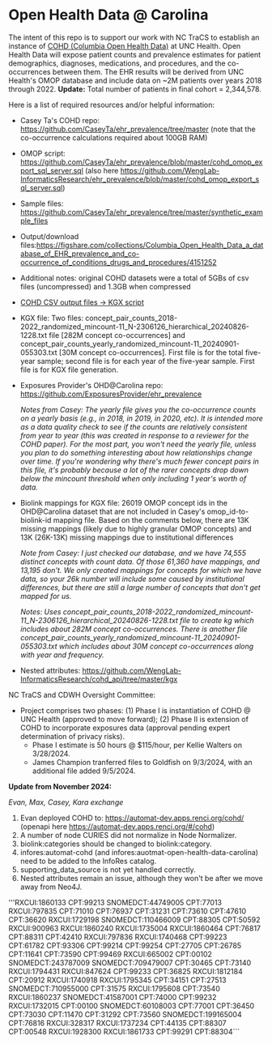 # Open Health Data @ Carolina

The intent of this repo is to support our work with NC TraCS to establish an instance of [COHD (Columbia Open Health Data)](http://cohd.io/about.html) at UNC Health. Open Health Data will expose patient counts and prevalence estimates for patient demographics, diagnoses, medications, and procedures, and the co-occurrences between them. The EHR results will be derived from UNC Health's OMOP database and include data on ~2M patients over years 2018 through 2022. **Update:** Total number of patients in final cohort = 2,344,578.

Here is a list of required resources and/or helpful information:

   - Casey Ta's COHD repo: https://github.com/CaseyTa/ehr_prevalence/tree/master (note that the co-occurrence calculations required about 100GB RAM)

   - OMOP script: https://github.com/CaseyTa/ehr_prevalence/blob/master/cohd_omop_export_sql_server.sql (also here https://github.com/WengLab-InformaticsResearch/ehr_prevalence/blob/master/cohd_omop_export_sql_server.sql)

   - Sample files: https://github.com/CaseyTa/ehr_prevalence/tree/master/synthetic_example_files

   - Output/download files:https://figshare.com/collections/Columbia_Open_Health_Data_a_database_of_EHR_prevalence_and_co-occurrence_of_conditions_drugs_and_procedures/4151252

   - Additional notes: original COHD datasets were a total of 5GBs of csv files (uncompressed) and 1.3GB when compressed

   - [COHD CSV output files -> KGX script](https://drive.google.com/drive/folders/1AT_-7OUsovDxwt1O5MepLILfgTXnWu56?usp=drive_link)

   - KGX file: Two files: concept_pair_counts_2018-2022_randomized_mincount-11_N-2306126_hierarchical_20240826-1228.txt file [282M concept co-occurrences] and concept_pair_counts_yearly_randomized_mincount-11_20240901-055303.txt [30M concept co-occurrences]. First file is for the total five-year sample; second file is for each year of the five-year sample. First file is for KGX file generation.

   - Exposures Provider's OHD@Carolina repo: https://github.com/ExposuresProvider/ehr_prevalence 

     _Notes from Casey:
   The yearly file gives you the co-occurrence counts on a yearly basis (e.g., in 2018, in 2019, in 2020, etc). It is intended more as a data quality check to see if the counts are relatively consistent from year to year (this was created in response to a reviewer for the COHD paper). For the most part, you won't need the yearly file, unless you plan to do something interesting about how relationships change over time. If you're wondering why there's much fewer concept pairs in this file, it's probably because a lot of the rarer concepts drop down below the mincount threshold when only including 1 year's worth of data._

- Biolink mappings for KGX file: 26019 OMOP concept ids in the OHD@Carolina dataset that are not included in Casey's omop_id-to-biolink-id mapping file. Based on the comments below, there are 13K missing mappings (likely due to highly granular OMOP concepts) and 13K (26K-13K) missing mappings due to institutional differences

  _Note from Casey:
   I just checked our database, and we have 74,555 distinct concepts with count data. Of those 61,360 have mappings, and 13,195 don't. We only created mappings for concepts for which we have data, so your 26k number will include some caused by institutional differences, but there are still a large number of concepts that don't get mapped for us._

     _Notes: Uses concept_pair_counts_2018-2022_randomized_mincount-11_N-2306126_hierarchical_20240826-1228.txt file to create kg which includes about 282M concept co-occurrences. There is another file concept_pair_counts_yearly_randomized_mincount-11_20240901-055303.txt which includes about 30M concept co-occurrences along with year and frequency._

- Nested attributes: https://github.com/WengLab-InformaticsResearch/cohd_api/tree/master/kgx

NC TraCS and CDWH Oversight Committee: 

- Project comprises two phases: (1) Phase I is instantiation of COHD @ UNC Health (approved to move forward); (2) Phase II is extension of COHD to incorporate exposures data (approval pending expert determination of privacy risks).
   - Phase I estimate is 50 hours @ $115/hour, per Kellie Walters on 3/28/2024.
   - James Champion tranferred files to Goldfish on 9/3/2024, with an additional file added 9/5/2024.
 
**Update from November 2024:**

_Evan, Max, Casey, Kara exchange_

1. Evan deployed COHD to: https://automat-dev.apps.renci.org/cohd/ (openapi here https://automat-dev.apps.renci.org/#/cohd)
2. A number of node CURIES did not normalize in Node Normalizer.
3. biolink:categories should be changed to biolink:category.
4. infores:automat-cohd (and infores:auotmat-open-health-data-carolina) need to be added to the InfoRes catalog.
5. supporting_data_source is not yet handled correctly.
6. Nested attributes remain an issue, although they won't be after we move away from Neo4J.

'''RXCUI:1860133
CPT:99213
SNOMEDCT:44749005
CPT:77013
RXCUI:797835
CPT:71010
CPT:76937
CPT:31231
CPT:73610
CPT:47610
CPT:36620
RXCUI:1729198
SNOMEDCT:110466009
CPT:88305
CPT:50592
RXCUI:900963
RXCUI:1860240
RXCUI:1735004
RXCUI:1860464
CPT:76817
CPT:88311
CPT:42410
RXCUI:797836
RXCUI:1740468
CPT:99223
CPT:61782
CPT:93306
CPT:99214
CPT:99254
CPT:27705
CPT:26785
CPT:11641
CPT:73590
CPT:99469
RXCUI:665002
CPT:00102
SNOMEDCT:243787009
SNOMEDCT:709479007
CPT:30465
CPT:73140
RXCUI:1794431
RXCUI:847624
CPT:99233
CPT:36825
RXCUI:1812184
CPT:20912
RXCUI:1740918
RXCUI:1795345
CPT:34151
CPT:27513
SNOMEDCT:710955000
CPT:31575
RXCUI:1795608
CPT:73540
RXCUI:1860237
SNOMEDCT:41587001
CPT:74000
CPT:99232
RXCUI:1732015
CPT:00100
SNOMEDCT:60108003
CPT:77001
CPT:36450
CPT:73030
CPT:11470
CPT:31292
CPT:73560
SNOMEDCT:199165004
CPT:76816
RXCUI:328317
RXCUI:1737234
CPT:44135
CPT:88307
CPT:00548
RXCUI:1928300
RXCUI:1861733
CPT:99291
CPT:88304```

